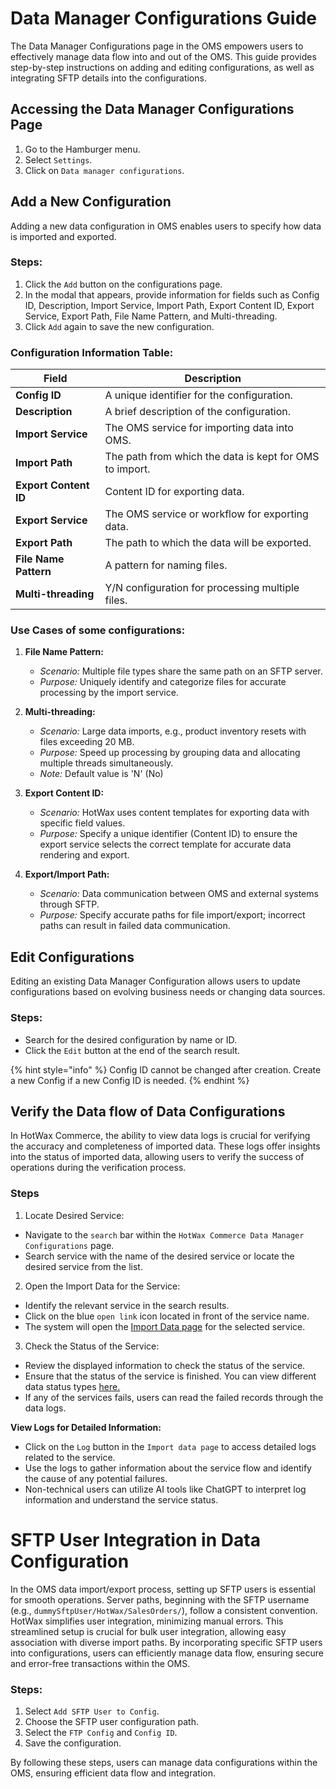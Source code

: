 # Data Manager Configurations Guide

The Data Manager Configurations page in the OMS empowers users to effectively manage data flow into and out of the OMS. This guide provides step-by-step instructions on adding and editing configurations, as well as integrating SFTP details into the configurations.

## Accessing the Data Manager Configurations Page

1. Go to the Hamburger menu.
2. Select `Settings`.
3. Click on `Data manager configurations`.

## Add a New Configuration

Adding a new data configuration in OMS enables users to specify how data is imported and exported.

### Steps:

1. Click the `Add` button on the configurations page.
2. In the modal that appears, provide information for fields such as Config ID, Description, Import Service, Import Path, Export Content ID, Export Service, Export Path, File Name Pattern, and Multi-threading.
3. Click `Add` again to save the new configuration.

### Configuration Information Table:

| Field               | Description                                         |
|---------------------|-----------------------------------------------------|
| **Config ID**       | A unique identifier for the configuration.           |
| **Description**     | A brief description of the configuration.            |
| **Import Service**  | The OMS service for importing data into OMS.         |
| **Import Path**     | The path from which the data is kept for OMS to import.|
| **Export Content ID**| Content ID for exporting data.                       | 
| **Export Service**  | The OMS service or workflow for exporting data.      |
| **Export Path**     | The path to which the data will be exported.         |
| **File Name Pattern**| A pattern for naming files.                          |
| **Multi-threading** | Y/N configuration for processing multiple files.    |

### Use Cases of some configurations:

1. **File Name Pattern:**
   - *Scenario:* Multiple file types share the same path on an SFTP server.
   - *Purpose:* Uniquely identify and categorize files for accurate processing by the import service.

2. **Multi-threading:**
   - *Scenario:* Large data imports, e.g., product inventory resets with files exceeding 20 MB.
   - *Purpose:* Speed up processing by grouping data and allocating multiple threads simultaneously.
   - *Note:* Default value is 'N' (No)

3. **Export Content ID:**
   - *Scenario:* HotWax uses content templates for exporting data with specific field values.
   - *Purpose:* Specify a unique identifier (Content ID) to ensure the export service selects the correct template for accurate data rendering and export.

4. **Export/Import Path:**
   - *Scenario:* Data communication between OMS and external systems through SFTP.
   - *Purpose:* Specify accurate paths for file import/export; incorrect paths can result in failed data communication.


## Edit Configurations

Editing an existing Data Manager Configuration allows users to update configurations based on evolving business needs or changing data sources.

### Steps:

- Search for the desired configuration by name or ID.
- Click the `Edit` button at the end of the search result.

{% hint style="info" %}
Config ID cannot be changed after creation. Create a new Config if a new Config ID is needed.
{% endhint %}

## Verify the Data flow of Data Configurations

In HotWax Commerce, the ability to view data logs is crucial for verifying the accuracy and completeness of imported data. These logs offer insights into the status of imported data, allowing users to verify the success of operations during the verification process.

### Steps


1. Locate Desired Service:

- Navigate to the `search` bar within the `HotWax Commerce Data Manager Configurations` page.
- Search service with the name of the desired service or locate the desired service from the list.

2. Open the Import Data for the Service:

- Identify the relevant service in the search results.
- Click on the blue `open link` icon located in front of the service name.
- The system will open the [Import Data page](data-manager/imports.md) for the selected service.

3. Check the Status of the Service:

- Review the displayed information to check the status of the service.
- Ensure that the status of the service is finished. You can view different data status types [here.](https://docs.hotwax.co/user-guides/workflow/data-manager/imports#data-manager-logs)
- If any of the services fails, users can read the failed records through the data logs.

**View Logs for Detailed Information:**

- Click on the `Log` button in the `Import data page` to access detailed logs related to the service.
- Use the logs to gather information about the service flow and identify the cause of any potential failures.
- Non-technical users can utilize AI tools like ChatGPT to interpret log information and understand the service status.


# SFTP User Integration in Data Configuration

In the OMS data import/export process, setting up SFTP users is essential for smooth operations. Server paths, beginning with the SFTP username (e.g., `dummySftpUser/HotWax/SalesOrders/`), follow a consistent convention. HotWax simplifies user integration, minimizing manual errors. This streamlined setup is crucial for bulk user integration, allowing easy association with diverse import paths. By incorporating specific SFTP users into configurations, users can efficiently manage data flow, ensuring secure and error-free transactions within the OMS.

### Steps:

1. Select `Add SFTP User to Config`.
2. Choose the SFTP user configuration path.
3. Select the `FTP Config` and `Config ID`.
4. Save the configuration.

By following these steps, users can manage data configurations within the OMS, ensuring efficient data flow and integration.
